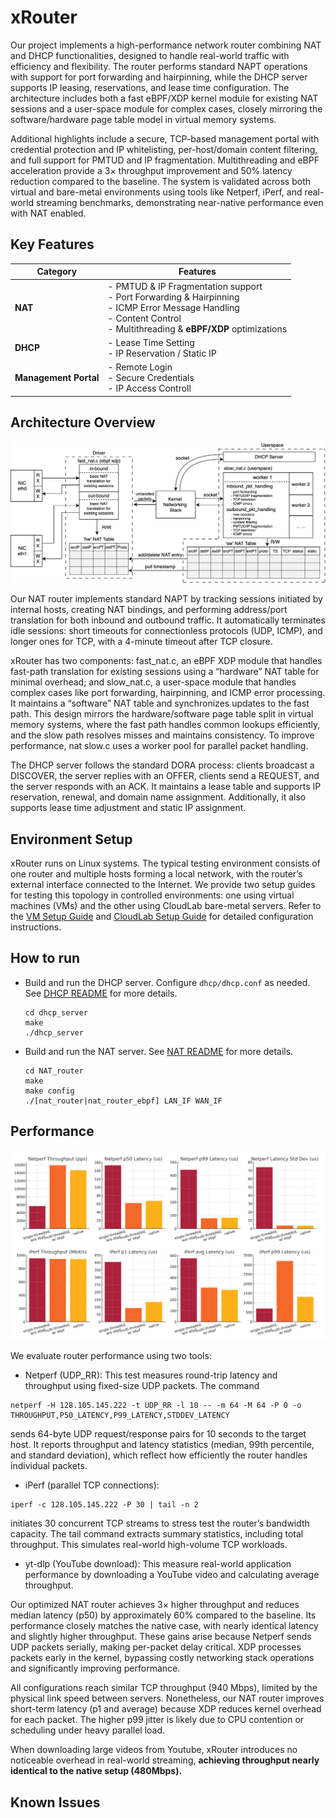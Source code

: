 # xRouter
Our project implements a high-performance network router combining NAT and DHCP functionalities, designed to handle real-world traffic with efficiency and flexibility. The router performs standard NAPT operations with support for port forwarding and hairpinning, while the DHCP server supports IP leasing, reservations, and lease time configuration. The architecture includes both a fast eBPF/XDP kernel module for existing NAT sessions and a user-space module for complex cases, closely mirroring the software/hardware page table model in virtual memory systems.

Additional highlights include a secure, TCP-based management portal with credential protection and IP whitelisting, per-host/domain content filtering, and full support for PMTUD and IP fragmentation. Multithreading and eBPF acceleration provide a 3× throughput improvement and 50% latency reduction compared to the baseline. The system is validated across both virtual and bare-metal environments using tools like Netperf, iPerf, and real-world streaming benchmarks, demonstrating near-native performance even with NAT enabled.

## Key Features
| Category              | Features       |
|-----------------------|---------------------------|
| **NAT**               | - PMTUD & IP Fragmentation support<br>- Port Forwarding & Hairpinning<br>- ICMP Error Message Handling<br>- Content Control<br>- Multithreading & **eBPF/XDP** optimizations               |
| **DHCP**              | - Lease Time Setting <br>- IP Reservation / Static IP        |
| **Management Portal** | - Remote Login<br>- Secure Credentials<br>- IP Access Controll    |

## Architecture Overview
![overview](https://github.com/qiling07/xrouter/blob/main/architecture.png)

Our NAT router implements standard NAPT by tracking sessions initiated by internal hosts, creating NAT bindings, and performing address/port translation for both inbound and outbound traffic. It automatically terminates idle sessions: short timeouts for connectionless protocols (UDP, ICMP), and longer ones for TCP, with a 4-minute timeout after TCP closure. 

xRouter has two components: fast_nat.c, an eBPF XDP module that handles fast-path translation for existing sessions using a “hardware” NAT table for minimal overhead; and slow_nat.c, a user-space module that handles complex cases like port forwarding, hairpinning, and ICMP error processing. It maintains a “software” NAT table and synchronizes updates to the fast path. This design mirrors the hardware/software page table split in virtual memory systems, where the fast path handles common lookups efficiently, and the slow path resolves misses and maintains consistency. To improve performance, nat slow.c uses a worker pool for parallel packet handling.

The DHCP server follows the standard DORA process: clients broadcast a DISCOVER, the server replies with an OFFER, clients send a REQUEST, and the server responds with an ACK. It maintains a lease table and supports IP reservation, renewal, and domain name assignment. Additionally, it also supports lease time adjustment and static IP assignment.

## Environment Setup
xRouter runs on Linux systems. The typical testing environment consists of one router and multiple hosts forming a local network, with the router’s external interface connected to the Internet. We provide two setup guides for testing this topology in controlled environments: one using virtual machines (VMs) and the other using CloudLab bare-metal servers. Refer to the [VM Setup Guide](https://github.com/qiling07/xrouter/blob/main/environment-setup/vm_setup.md) and [CloudLab Setup Guide](https://github.com/qiling07/xrouter/blob/main/environment-setup/cloudlab_setup.md) for detailed configuration instructions.

## How to run
- Build and run the DHCP server. Configure `dhcp/dhcp.conf` as needed. See [DHCP README](https://github.com/qiling07/xrouter/blob/main/dhcp/README.md) for more details.
  ```
  cd dhcp_server
  make
  ./dhcp_server
  ```
- Build and run the NAT server. See [NAT README](https://github.com/qiling07/xrouter/blob/main/nat/README.md) for more details.
  ```
  cd NAT_router
  make
  make config
  ./[nat_router|nat_router_ebpf] LAN_IF WAN_IF
  ```
   
## Performance
![overview](https://github.com/qiling07/xrouter/blob/main/benchmark.png)

We evaluate router performance using two tools:
- Netperf (UDP_RR): This test measures round-trip latency and throughput using fixed-size UDP packets. The command
```
netperf -H 128.105.145.222 -t UDP_RR -l 10 -- -m 64 -M 64 -P 0 -o THROUGHPUT,P50_LATENCY,P99_LATENCY,STDDEV_LATENCY
```
sends 64-byte UDP request/response pairs for 10 seconds to the target host. It reports throughput and latency statistics (median, 99th percentile, and standard deviation), which reflect how efficiently the router handles individual packets.


- iPerf (parallel TCP connections):
```
iperf -c 128.105.145.222 -P 30 | tail -n 2
```
initiates 30 concurrent TCP streams to stress test the router’s bandwidth capacity. The tail command extracts summary statistics, including total throughput. This simulates real-world high-volume TCP workloads.

- yt-dlp (YouTube download): This measure real-world application performance by downloading a YouTube video and calculating average throughput.

Our optimized NAT router achieves 3× higher throughput and reduces median latency (p50) by approximately 60% compared
to the baseline. Its performance closely matches the native case, with nearly identical latency and slightly higher
throughput. These gains arise because Netperf sends UDP packets serially, making per-packet delay critical. XDP processes packets early in the kernel, bypassing costly networking stack operations and significantly improving performance.

All configurations reach similar TCP throughput (940 Mbps), limited by the physical link speed between servers. Nonetheless, our NAT router improves short-term latency (p1 and average) because XDP reduces kernel overhead for each packet. The higher p99 jitter is likely due to CPU contention or scheduling under heavy parallel load.

When downloading large videos from Youtube, xRouter introduces no noticeable overhead in real-world streaming, **achieving throughput nearly identical to the native setup (480Mbps).**

## Known Issues
